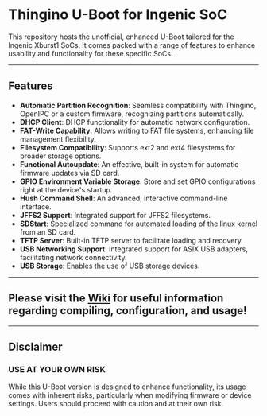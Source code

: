 # Thingino U-Boot for Ingenic SoC

This repository hosts the unofficial, enhanced U-Boot tailored for the Ingenic Xburst1 SoCs.
It comes packed with a range of features to enhance usability and functionality for these specific SoCs.

---

## Features

- **Automatic Partition Recognition**: Seamless compatibility with Thingino, OpenIPC or a custom firmware,
  recognizing partitions automatically.
- **DHCP Client**: DHCP functionality for automatic network configuration.
- **FAT-Write Capability**: Allows writing to FAT file systems, enhancing file management flexibility.
- **Filesystem Compatibility**: Supports ext2 and ext4 filesystems for broader storage options.
- **Functional Autoupdate**: An effective, built-in system for automatic firmware updates via SD card.
- **GPIO Environment Variable Storage**: Store and set GPIO configurations right at the device's startup.
- **Hush Command Shell**: An advanced, interactive command-line interface.
- **JFFS2 Support**: Integrated support for JFFS2 filesystems.
- **SDStart**: Specialized command for automated loading of the linux kernel from an SD card.
- **TFTP Server**: Built-in TFTP server to facilitate loading and recovery.
- **USB Networking Support**: Integrated support for ASIX USB adapters, facilitating network connectivity.
- **USB Storage**: Enables the use of USB storage devices.

---

## Please visit the [Wiki](https://github.com/gtxaspec/u-boot-ingenic/wiki) for useful information regarding compiling, configuration, and usage!

---

## Disclaimer

### **USE AT YOUR OWN RISK**

While this U-Boot version is designed to enhance functionality, its usage comes with inherent risks,
particularly when modifying firmware or device settings. Users should proceed with caution and at their own risk.
